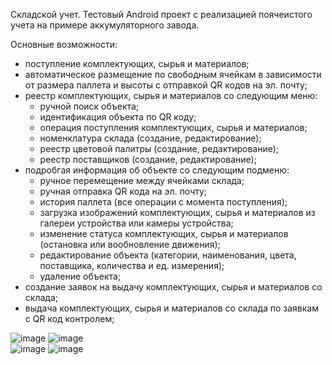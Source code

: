 Складской учет.
Тестовый Android проект с реализацией поячеистого учета на примере аккумуляторного завода.

Основные возможности:
- поступление комплектующих, сырья и материалов;
- автоматическое размещение по свободным ячейкам в зависимости от размера паллета и высоты с отправкой QR кодов на эл. почту;
- реестр комплектующих, сырья и материалов со следующим меню:
    - ручной поиск объекта;
    - идентификация объекта по QR коду;
    - операция поступления комплектующих, сырья и материалов;
    - номенклатура склада (создание, редактирование);
    - реестр цветовой палитры (создание, редактирование);
    - реестр поставщиков (создание, редактирование);
- подробгая информация об объекте со следующим подменю:
    - ручное перемещение между ячейками склада;
    - ручная отправка QR кода на эл. почту;
    - история паллета (все операции с момента поступления);
    - загрузка изображений комплектующих, сырья и материалов из галереи устройства или камеры устройства;
    - изменение статуса комплектующих, сырья и материалов (остановка или вообновление движения);
    - редактирование объекта (категории, наименования, цвета, поставщика, количества и ед. измерения);
    - удаление объекта;
- создание заявок на выдачу комплектующих, сырья и материалов со склада;
- выдача комплектующих, сырья и материалов со склада по заявкам с QR код контролем;

![image](https://github.com/SergeiSMV/battery/assets/67837102/7da2d81f-05ef-4292-aa2d-40095f84b88b) 
![image](https://github.com/SergeiSMV/battery/assets/67837102/26d555a3-ce95-4e67-bb6d-d610f6b7da2d)  
![image](https://github.com/SergeiSMV/battery/assets/67837102/6fb1d7a6-807b-4cbe-85ea-9c71b499c6f0)
![image](https://github.com/SergeiSMV/battery/assets/67837102/5e8700b7-3c50-41ec-85fd-7facf70f2614)






